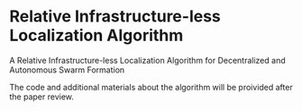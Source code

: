 # Relative Infrastructure-less Localization Algorithm
A Relative Infrastructure-less Localization Algorithm for Decentralized and Autonomous Swarm Formation

The code and additional materials about the algorithm will be proivided after the paper review.
